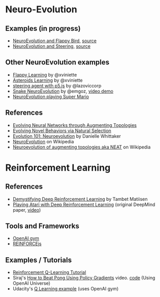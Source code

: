 # Neuro-Evolution

## Examples (in progress)
* [NeuroEvolution and Flappy Bird](https://shiffman.github.io/Neural-Network-p5/examples/neuro-evolution/flappy/), [source](https://github.com/shiffman/Neural-Network-p5/tree/master/examples/neuro-evolution/flappy)
* [NeuroEvolution and Steering](https://shiffman.github.io/Neural-Network-p5/examples/neuro-evolution/steering/), [source](https://github.com/shiffman/Neural-Network-p5/tree/master/examples/neuro-evolution/steering)

## Other NeuroEvolution examples
* [Flappy Learning](https://github.com/xviniette/FlappyLearning) by @xviniette
* [Asteroids Learning](https://github.com/xviniette/AsteroidsLearning) by @xviniette
* [steering agent with p5.js](https://github.com/lazoviccorp/aijs2/tree/gh-pages) by @lazoviccorp
* [Snake NeuroEvolution](https://github.com/emgoz/Neural-network-snake) by @emgoz, [video demo](https://www.youtube.com/watch?v=BBLJFYr7zB8&t=0s)
* [NeuroEvolution playing Super Mario](https://www.youtube.com/watch?v=qv6UVOQ0F44)

## References
* [Evolving Neural Networks through
Augmenting Topologies](http://nn.cs.utexas.edu/downloads/papers/stanley.ec02.pdf)
* [Evolving Novel Behaviors via Natural Selection](http://www.channon.net/alastair/geb/alife6/channon_ad_alife6.pdf)
* [Evolution 101: Neuroevolution](https://www3.beacon-center.org/blog/2012/08/13/evolution-101-neuroevolution/) by Danielle Whittaker
* [NeuroEvolution](https://en.wikipedia.org/wiki/Neuroevolution) on Wikipedia
* [Neuroevolution of augmenting topologies aka NEAT](https://en.wikipedia.org/wiki/Neuroevolution_of_augmenting_topologies) on Wikipedia

# Reinforcement Learning

## References
* [Demystifying Deep Reinforcement Learning](https://www.nervanasys.com/demystifying-deep-reinforcement-learning/) by Tambet Matiisen
* [Playing Atari with Deep Reinforcement Learning](https://arxiv.org/abs/1312.5602) (original DeepMind paper, [video](https://www.youtube.com/watch?v=V1eYniJ0Rnk))

## Tools and Frameworks
* [OpenAI gym](https://gym.openai.com/)
* [REINFORCEjs](http://cs.stanford.edu/people/karpathy/reinforcejs/index.html)


## Examples / Tutorials
* [Reinforcement Q-Learning Tutorial](https://github.com/Hvass-Labs/TensorFlow-Tutorials/blob/master/16_Reinforcement_Learning.ipynb)
* Siraj's [How to Beat Pong Using Policy Gradients](https://www.youtube.com/watch?v=PDbXPBwOavc) video. [code](https://github.com/llSourcell/Policy_Gradients_to_beat_Pong) (Using OpenAI Universe)
* Udacity's [Q Learning example](https://github.com/udacity/deep-learning/blob/master/reinforcement/Q-learning-cart.ipynb) (uses OpenAI gym)
